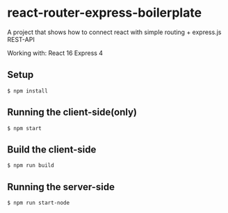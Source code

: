 # react-router-express-boilerplate
A project that shows how to connect react with simple routing + express.js REST-API

Working with:
React 16
Express 4

## Setup

```
$ npm install
```

## Running the client-side(only)

```
$ npm start
```

## Build the client-side

```
$ npm run build
```

## Running the server-side

```
$ npm run start-node
```
